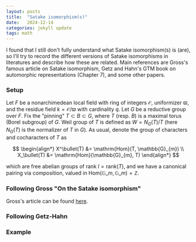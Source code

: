 ```yaml
---
layout: posts
title:  "Satake isomorphism(s)"
date:   2024-12-14
categories: jekyll update
tags: math
---
```


I found that I still don't fully understand what Satake isomorphism(s) is (are), so I'll try to record the different versions of Satake isomorphisms in literatures and describe how these are related.
Main references are Gross's famous article on Satake isomorphism, Getz and Hahn's GTM book on automorphic representations (Chapter 7), and some other papers.

### Setup

Let $F$ be a nonarchimedean local field with ring of integers $\mathcal{O}$, uniformizer $\varpi$, and the residue field $k = \mathcal{O} / \varpi$ with cardinality $q$.
Let $G$ be a reductive group over $F$.
Fix the "pinning" $T \subset B \subset G$, where $T$ (resp. $B$) is a maximal torus (Borel subgroup) of $G$.
Weil group of $T$ is defined as $W = N_G(T) / T$ (here $N_G(T)$ is the normalizer of $T$ in $G$).
As usual, denote the group of characters and cocharacters of $T$ as

$$
\begin{align*}
X^\bullet(T) &= \mathrm{Hom}(T, \mathbb{G}_{m}) \\
X_\bullet(T) &= \mathrm{Hom}(\mathbb{G}_{m}, T)
\end{align*}
$$

which are free abelian groups of rank $l = \mathrm{rank}(T)$, and we have a canonical pairing via composition, valued in $\mathrm{Hom}(\mathbb{G}\_{m}, \mathbb{G}\_{m}) = \mathbb{Z}$.

<!-- The main goal of Satake isomorphism is to understand *unramified* representations of $G(F)$. -->



### Following Gross "On the Satake isomorphism"

Gross's article can be found [here](https://www.cambridge.org/core/services/aop-cambridge-core/content/view/CEAB94DAAF2C92E62B8E12D347BDA076).

### Following Getz-Hahn

### Example

